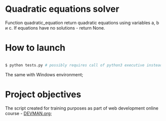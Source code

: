 # Quadratic equations solver

Function quadratic_equation return quadratic equations using variables a, b и с. If equations have no solutions - return None.

# How to launch

```bash

$ python tests.py # possibly requires call of python3 executive instead of just python

```

The same with Windows environment;

# Project objectives

The script created for training purposes as part of web development online course - [DEVMAN.org](https://devman.org);
